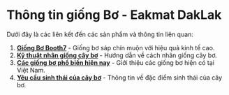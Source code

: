 # Thông tin giống Bơ - Eakmat DakLak

Dưới đây là các liên kết đến các sản phẩm và thông tin liên quan:

1. **[Giống Bơ Booth7](https://eakmat.vn/tin-tuc/huong-dan-ky-thuat/cay-bo#bov7)** - Giống bơ sáp chín muộn với hiệu quả kinh tế cao.
2. **[Kỹ thuật nhân giống cây bơ](https://eakmat.vn/tin-tuc/huong-dan-ky-thuat/cay-bo#nhan-giong)** - Hướng dẫn về cách nhân giống cây bơ.
3. **[Các giống bơ phổ biến hiện nay](https://eakmat.vn/tin-tuc/huong-dan-ky-thuat/cay-bo#gioi-thieu)** - Giới thiệu các giống bơ hiện có tại Việt Nam.
4. **[Yêu cầu sinh thái của cây bơ](https://eakmat.vn/tin-tuc/huong-dan-ky-thuat/cay-bo#yeu-cau-sinh-thai)** - Thông tin về đặc điểm sinh thái của cây bơ.
